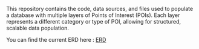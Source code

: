 This repository contains the code, data sources, and files used to populate a database with multiple layers of Points of Interest (POIs). Each layer represents a different category or type of POI, allowing for structured, scalable data population. <br>

You can find the current ERD here : [ERD](https://lucid.app/lucidchart/136abd83-b883-43f1-a957-110f5ba18ca7/edit?invitationId=inv_aa66297e-15c3-444c-b8b2-5496c4a9c1c8&page=0_0)

